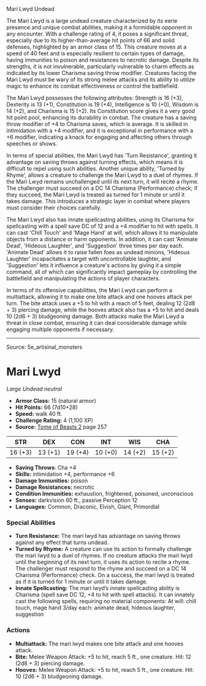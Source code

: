 <MonsterName/>Mari Lwyd</MonsterName>
<CreatureType/>Undead</CreatureType>

<summary>The Mari Lwyd is a large undead creature characterized by its eerie presence and unique combat abilities, making it a formidable opponent in any encounter. With a challenge rating of 4, it poses a significant threat, especially due to its higher-than-average hit points of 66 and solid defenses, highlighted by an armor class of 15. This creature moves at a speed of 40 feet and is especially resilient to certain types of damage, having immunities to poison and resistances to necrotic damage. Despite its strengths, it is not invulnerable, particularly vulnerable to charm effects as indicated by its lower Charisma saving throw modifier. Creatures facing the Mari Lwyd must be wary of its strong melee attacks and its ability to utilize magic to enhance its combat effectiveness or control the battlefield.</summary>

<detail>

The Mari Lwyd possesses the following attributes: Strength is 16 (+3), Dexterity is 13 (+1), Constitution is 19 (+4), Intelligence is 10 (+0), Wisdom is 14 (+2), and Charisma is 15 (+2). Its Constitution score gives it a very good hit point pool, enhancing its durability in combat. The creature has a saving throw modifier of +4 to Charisma saves, which is average. It is skilled in intimidation with a +4 modifier, and it is exceptional in performance with a +6 modifier, indicating a knack for engaging and affecting others through speeches or shows.

In terms of special abilities, the Mari Lwyd has 'Turn Resistance', granting it advantage on saving throws against turning effects, which means it is difficult to repel using such abilities. Another unique ability, 'Turned by Rhyme', allows a creature to challenge the Mari Lwyd to a duel of rhymes. If the Mari Lwyd remains unchallenged until its next turn, it will recite a rhyme. The challenger must succeed on a DC 14 Charisma (Performance) check; if they succeed, the Mari Lwyd is treated as turned for 1 minute or until it takes damage. This introduces a strategic layer in combat where players must consider their choices carefully.

The Mari Lwyd also has innate spellcasting abilities, using its Charisma for spellcasting with a spell save DC of 12 and a +4 modifier to hit with spells. It can cast 'Chill Touch' and 'Mage Hand' at will, which allows it to manipulate objects from a distance or harm opponents. In addition, it can cast 'Animate Dead', 'Hideous Laughter', and 'Suggestion' three times per day each. 'Animate Dead' allows it to raise fallen foes as undead minions, 'Hideous Laughter' incapacitates a target with uncontrollable laughter, and 'Suggestion' lets it influence a creature's actions by giving it a simple command, all of which can significantly impact gameplay by controlling the battlefield and manipulating the actions of player characters.

In terms of its offensive capabilities, the Mari Lwyd can perform a multiattack, allowing it to make one bite attack and one hooves attack per turn. The bite attack uses a +5 to hit with a reach of 5 feet, dealing 12 (2d8 + 3) piercing damage, while the hooves attack also has a +5 to hit and deals 10 (2d6 + 3) bludgeoning damage. Both attacks make the Mari Lwyd a threat in close combat, ensuring it can deal considerable damage while engaging multiple opponents if necessary.</detail>



---

Source: 5e_artisinal_monsters

# Mari Lwyd

*Large* *Undead* *neutral*

- **Armor Class:** 15 (natural armor)
- **Hit Points:** 66 (7d10+28)
- **Speed:** walk 40 ft.
- **Challenge Rating:** 4 (1,100 XP)
- **Source:** [Tome of Beasts 2](https://koboldpress.com/kpstore/product/tome-of-beasts-2-for-5th-edition) page 257

| STR | DEX | CON | INT | WIS | CHA |
| --- | --- | --- | --- | --- | --- |
| 16 (+3) | 13 (+1) | 19 (+4) | 10 (+0) | 14 (+2) | 15 (+2) |

- **Saving Throws**: Cha +4
- **Skills:** intimidation +4, performance +6
- **Damage Immunities:** poison
- **Damage Resistances:** necrotic
- **Condition Immunities:** exhaustion, frightened, poisoned, unconscious
- **Senses:** darkvision 60 ft., passive Perception 12
- **Languages:** Common, Draconic, Elvish, Giant, Primordial

### Special Abilities

- **Turn Resistance:** The mari lwyd has advantage on saving throws against any effect that turns undead.
- **Turned by Rhyme:** A creature can use its action to formally challenge the mari lwyd to a duel of rhymes. If no creature attacks the mari lwyd until the beginning of its next turn, it uses its action to recite a rhyme. The challenger must respond to the rhyme and succeed on a DC 14 Charisma (Performance) check. On a success, the mari lwyd is treated as if it is turned for 1 minute or until it takes damage.
- **Innate Spellcasting:** The mari lwyd’s innate spellcasting ability is Charisma (spell save DC 12, +4 to hit with spell attacks). It can innately cast the following spells, requiring no material components:
At will: chill touch, mage hand
3/day each: animate dead, hideous laughter, suggestion

### Actions

- **Multiattack:** The mari lwyd makes one bite attack and one hooves attack.
- **Bite:** Melee Weapon Attack: +5 to hit, reach 5 ft., one creature. Hit: 12 (2d8 + 3) piercing damage.
- **Hooves:** Melee Weapon Attack: +5 to hit, reach 5 ft., one creature. Hit: 10 (2d6 + 3) bludgeoning damage.




